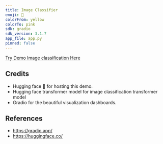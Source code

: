 ```yaml
---
title: Image Classifier
emoji: 📸
colorFrom: yellow
colorTo: pink
sdk: gradio
sdk_version: 3.1.7
app_file: app.py
pinned: false
---
```


[Try Demo Image classification Here](https://huggingface.co/spaces/ThankGod/image-classifier)

## Credits
- Hugging face 🤗 for hosting this demo.
- Hugging face transformer model for image classification transformer model
- Gradio for the beautiful visualization dashboards.

## References
- https://gradio.app/
- https://huggingface.co/
